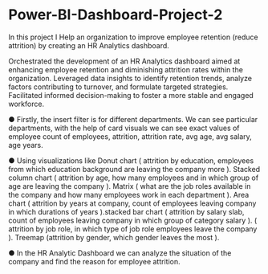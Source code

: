 # Power-BI-Dashboard-Project-2
In this project I Help an organization to improve employee retention
(reduce attrition) by creating an HR Analytics dashboard.

Orchestrated the development of an HR Analytics dashboard aimed at enhancing employee retention and diminishing attrition rates within the organization. Leveraged data insights to identify retention trends, analyze factors contributing to turnover, and formulate targeted strategies. Facilitated informed decision-making to foster a more stable and engaged workforce.

● Firstly, the insert filter is for different departments. We can see particular departments, with the help of card
visuals we can see exact values of employee count of employees, attrition, attrition rate, avg age, avg salary,
age years.

● Using visualizations like Donut chart ( attrition by education, employees from which education background are
leaving the company more ). Stacked column chart ( attrition by age, how many employees and in which group
of age are leaving the company ). Matrix ( what are the job roles available in the company and how many
employees work in each department ). Area chart ( attrition by years at company, count of employees leaving
company in which durations of years ).stacked bar chart ( attrition by salary slab, count of employees leaving
company in which group of category salary ). ( attrition by job role, in which type of job role employees leave the
company ). Treemap (attrition by gender, which gender leaves the most ).

● In the HR Analytic Dashboard we can analyze the situation of the company and find the reason for employee
attrition.

